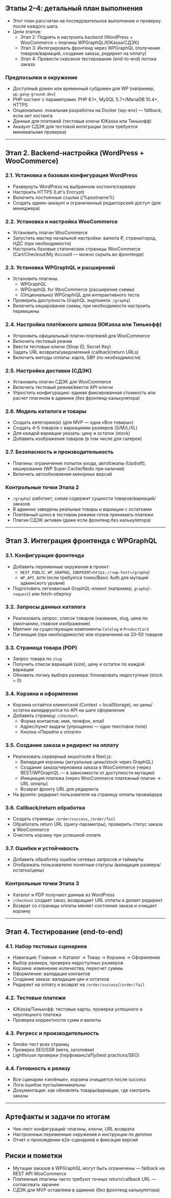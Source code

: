 ## Этапы 2–4: детальный план выполнения

- Этот план рассчитан на последовательное выполнение и проверку после каждого шага.
- Цели этапов:
  - Этап 2: Поднять и настроить backend (WordPress + WooCommerce + плагины WPGraphQL/ЮKassa/СДЭК)
  - Этап 3: Интегрировать фронтенд через WPGraphQL (получение товаров/вариаций, создание заказа, редирект на оплату)
  - Этап 4: Провести сквозное тестирование (end-to-end) потока заказа

### Предпосылки и окружение
- Доступный домен или временный субдомен для WP (например, `wp.gang-ground.dev`)
- PHP-хостинг с параметрами: PHP 8.1+, MySQL 5.7+/MariaDB 10.4+, HTTPS
- Опционально: локальная разработка на Docker (wp-env) — fallback, если нет хостинга
- Данные для платежей (тестовые ключи ЮKassa или Тинькофф)
- Аккаунт СДЭК для тестовой интеграции (если требуется минимальная проверка)

---

## Этап 2. Backend-настройка (WordPress + WooCommerce)

### 2.1. Установка и базовая конфигурация WordPress
- Развернуть WordPress на выбранном хостинге/сервере
- Настроить HTTPS (Let's Encrypt)
- Включить постоянные ссылки (/%postname%)
- Создать админ-аккаунт и ограниченный редакторский доступ (для менеджера)

### 2.2. Установка и настройка WooCommerce
- Установить плагин WooCommerce
- Запустить мастер начальной настройки: валюта ₽, страна/город, НДС (при необходимости)
- Настроить базовые статические страницы WooCommerce (Cart/Checkout/My Account — можно скрыть во фронтенде)

### 2.3. Установка WPGraphQL и расширений
- Установить плагины:
  - WPGraphQL
  - WPGraphQL for WooCommerce (расширение схемы)
  - (Опционально) WPGraphiQL для интерактивного теста
- Проверить доступность GraphQL эндпоинта: `/graphql`
- Включить кеширование схемы, при необходимости настроить пермишены

### 2.4. Настройка платёжного шлюза (ЮKassa или Тинькофф)
- Установить официальный плагин платежей для WooCommerce
- Включить тестовый режим
- Ввести тестовые ключи (Shop ID, Secret Key)
- Задать URL возврата/уведомлений (callback/return URLs)
- Включить методы оплаты: карта, SBP (по необходимости)

### 2.5. Настройка доставки (СДЭК)
- Установить плагин СДЭК для WooCommerce
- Включить тестовый режим/ввести API-ключи
- Упростить конфигурацию: единая фиксированная стоимость или расчет плагином в админке (без фронтенд-калькулятора)

### 2.6. Модель каталога и товары
- Создать категорию(и) (для MVP — одна «Все товары»)
- Создать 4–5 товаров с вариациями размеров (S/M/L/XL)
- Для каждой вариации указать: цену и остаток (stock)
- Добавить изображения товаров (в том числе для галереи)

### 2.7. Безопасность и производительность
- Плагины: ограничение попыток входа, автобэкапы (Updraft), кеширование (WP Super Cache/Redis при наличии)
- Включить автoобновления минорных версий

### Контрольные точки Этапа 2
- `/graphql` работает, схема содержит сущности товаров/вариаций/заказов
- В админке заведены реальные товары и вариации с остатками
- Платёжный шлюз в тестовом режиме готов принимать платежи
- Плагин СДЭК активен (даже если фронтенд без калькулятора)

---

## Этап 3. Интеграция фронтенда с WPGraphQL

### 3.1. Конфигурация фронтенда
- Добавить переменные окружения в проект:
  - `NEXT_PUBLIC_WP_GRAPHQL_ENDPOINT=https://<wp-host>/graphql`
  - `WP_API_AUTH` (если требуется токен/Basic Auth для мутаций админского уровня)
- Подготовить легковесный GraphQL-клиент (например, `graphql-request`) или fetch-обертку

### 3.2. Запросы данных каталога
- Реализовать запрос: список товаров (название, slug, цена по умолчанию, главное изображение)
- Маппинг на существующие компоненты `Catalog` и `ProductCard`
- Пагинация (при необходимости) или ограничение на 20–50 товаров

### 3.3. Страница товара (PDP)
- Запрос товара по `slug`
- Получить список вариаций (size), цену и остаток по каждой вариации
- Обновить логику выбора размера: блокировать недоступные (stock = 0)

### 3.4. Корзина и оформление
- Корзина остаётся клиентской (Context + localStorage), но цены/остатки валидируются по API на шаге оформления
- Добавить страницу `/checkout`:
  - Форма контактов: имя, телефон, email
  - Адрес/пункт выдачи (упрощенно — одно текстовое поле)
  - Кнопка «Перейти к оплате»

### 3.5. Создание заказа и редирект на оплату
- Реализовать серверный экшн/route в Next.js:
  - Валидация корзины (актуальные цены/stock через GraphQL)
  - Создание заказа/черновика заказа в WooCommerce (через REST/WPGraphQL — в зависимости от доступности мутации)
  - Инициация платежа (через WooCommerce платежный плагин → URL оплаты)
  - Возврат фронту URL для редиректа
- На фронте: редирект пользователя на страницу оплаты провайдера

### 3.6. Callback/return обработка
- Создать страницы: `/order/success`, `/order/fail`
- Обработать return URL (query-параметры), проверить статус заказа в WooCommerce
- Очистить корзину при успешной оплате

### 3.7. Ошибки и устойчивость
- Добавить обработку ошибок сетевых запросов и таймауты
- Отображать пользователю понятные статусы (валидация размера/остатка/цены)

### Контрольные точки Этапа 3
- Каталог и PDP получают данные из WordPress
- `/checkout` создает заказ, возвращает URL оплаты и делает редирект
- Возврат со страницы оплаты меняет состояние заказа и очищает корзину

---

## Этап 4. Тестирование (end-to-end)

### 4.1. Набор тестовых сценариев
- Навигация: Главная → Каталог → Товар → Корзина → Оформление
- Выбор размера, проверка недоступных размеров
- Корзина: изменение количества, пересчет суммы
- Оформление: валидация контактов
- Создание заказа: валидация цен и остатков
- Редирект на оплату и возврат на `/order/success`/`/order/fail`

### 4.2. Тестовые платежи
- ЮKassa/Тинькофф: тестовые карты, проверка успешного и неуспешного платежа
- Проверка корректности сумм и валюты

### 4.3. Регресс и производительность
- Smoke-тест всех страниц
- Проверка SEO/SSR (мета, заголовки)
- Lighthouse проверки (перфоманс/а11y/best practices/SEO)

### 4.4. Готовность к релизу
- Все сценарии «зелёные», корзина очищается после success
- Логи ошибок пусты/минимальны
- Документация: как обновлять товары/вариации, где смотреть заказы

---

## Артефакты и задачи по итогам
- Чек-лист конфигураций: плагины, ключи, URL возврата
- Настроенные переменные окружения и инструкции по деплою
- Отчет о прохождении e2e-сценариев и фиксация версий

## Риски и пометки
- Мутации заказов в WPGraphQL могут быть ограничены — fallback на REST API WooCommerce
- Платежные плагины часто требуют точных return/callback URL — согласовать заранее
- СДЭК для MVP оставляем в админке (без фронтенд калькулятора)
